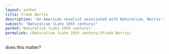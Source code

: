 ```yaml
---
layout: author
title: Frank Norris
description: "An American novelist associated with Naturalism, Norris's works like 'McTeague' depict the societal and environmental forces shaping individuals, emphasizing the impact of nature on human lives."
subject: "Naturalism (Late 19th century)"
parent: Naturalism (Late 19th century)
permalink: /Naturalism (Late 19th century)/Frank Norris/
---
```


does this matter?
